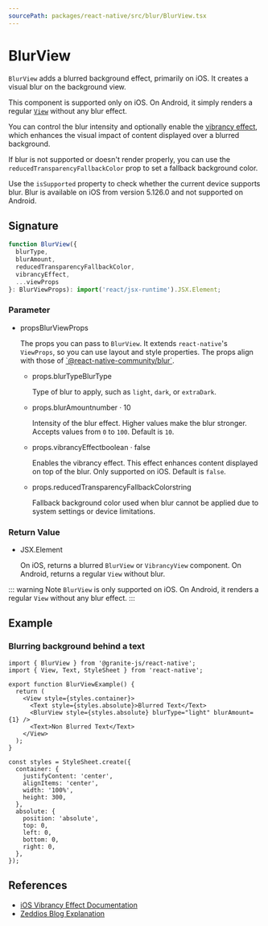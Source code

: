```yaml
---
sourcePath: packages/react-native/src/blur/BlurView.tsx
---
```


# BlurView

`BlurView` adds a blurred background effect, primarily on iOS. It creates a visual blur on the background view.

This component is supported only on iOS. On Android, it simply renders a regular [`View`](https://reactnative.dev/docs/0.72/view) without any blur effect.

You can control the blur intensity and optionally enable the [vibrancy effect](https://developer.apple.com/documentation/uikit/uivibrancyeffect?language=objc), which enhances the visual impact of content displayed over a blurred background.

If blur is not supported or doesn't render properly, you can use the `reducedTransparencyFallbackColor` prop to set a fallback background color.

Use the `isSupported` property to check whether the current device supports blur. Blur is available on iOS from version 5.126.0 and not supported on Android.

## Signature

```typescript
function BlurView({
  blurType,
  blurAmount,
  reducedTransparencyFallbackColor,
  vibrancyEffect,
  ...viewProps
}: BlurViewProps): import('react/jsx-runtime').JSX.Element;
```

### Parameter

<ul class="post-parameters-ul">
  <li class="post-parameters-li post-parameters-li-root">
    <span class="post-parameters--name">props</span><span class="post-parameters--type">BlurViewProps</span>
    <br />
    <p class="post-parameters--description">The props you can pass to <code>BlurView</code>. It extends <code>react-native</code>&#39;s <code>ViewProps</code>, so you can use layout and style properties. The props align with those of <a href="https://github.com/Kureev/react-native-blur/tree/v4.3.2?tab=readme-ov-file#blurview" target="_blank" rel="noreferrer">`@react-native-community/blur`</a>.</p>
    <ul class="post-parameters-ul">
      <li class="post-parameters-li">
        <span class="post-parameters--name">props.blurType</span><span class="post-parameters--type">BlurType</span>
        <br />
        <p class="post-parameters--description">Type of blur to apply, such as <code>light</code>, <code>dark</code>, or <code>extraDark</code>.</p>
      </li>
      <li class="post-parameters-li">
        <span class="post-parameters--name">props.blurAmount</span><span class="post-parameters--type">number</span> · <span class="post-parameters--default">10</span>
        <br />
        <p class="post-parameters--description">Intensity of the blur effect. Higher values make the blur stronger. Accepts values from <code>0</code> to <code>100</code>. Default is <code>10</code>.</p>
      </li>
      <li class="post-parameters-li">
        <span class="post-parameters--name">props.vibrancyEffect</span><span class="post-parameters--type">boolean</span> · <span class="post-parameters--default">false</span>
        <br />
        <p class="post-parameters--description">Enables the vibrancy effect. This effect enhances content displayed on top of the blur. Only supported on iOS. Default is <code>false</code>.</p>
      </li>
      <li class="post-parameters-li">
        <span class="post-parameters--name">props.reducedTransparencyFallbackColor</span><span class="post-parameters--type">string</span>
        <br />
        <p class="post-parameters--description">Fallback background color used when blur cannot be applied due to system settings or device limitations.</p>
      </li>
    </ul>
  </li>
</ul>

### Return Value

<ul class="post-parameters-ul">
  <li class="post-parameters-li post-parameters-li-root">
    <span class="post-parameters--type">JSX.Element</span>
    <br />
    <p class="post-parameters--description">On iOS, returns a blurred <code>BlurView</code> or <code>VibrancyView</code> component. On Android, returns a regular <code>View</code> without blur.</p>
  </li>
</ul>

::: warning Note
`BlurView` is only supported on iOS. On Android, it renders a regular `View` without any blur effect.
:::

## Example

### Blurring background behind a text

```tsx
import { BlurView } from '@granite-js/react-native';
import { View, Text, StyleSheet } from 'react-native';

export function BlurViewExample() {
  return (
    <View style={styles.container}>
      <Text style={styles.absolute}>Blurred Text</Text>
      <BlurView style={styles.absolute} blurType="light" blurAmount={1} />
      <Text>Non Blurred Text</Text>
    </View>
  );
}

const styles = StyleSheet.create({
  container: {
    justifyContent: 'center',
    alignItems: 'center',
    width: '100%',
    height: 300,
  },
  absolute: {
    position: 'absolute',
    top: 0,
    left: 0,
    bottom: 0,
    right: 0,
  },
});
```

## References

- [iOS Vibrancy Effect Documentation](https://developer.apple.com/documentation/uikit/uivibrancyeffect)
- [Zeddios Blog Explanation](https://zeddios.tistory.com/1140)
